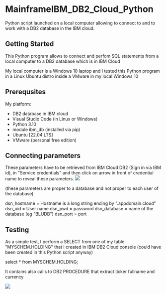 # MainframeIBM_DB2_Cloud_Python
Python script launched on a local computer allowing to connect to and to work with a DB2 database in the IBM cloud. 

## Getting Started

This Python program allows to connect and perfom SQL statements from a local computer to a DB2 database which is in IBM Cloud

My local computer is a Windows 10 laptop and I tested this Python program in a Linux Ubuntu distro inside a VMware in my local Windows 10

## Prerequsites

My platform:
- DB2 database in IBM cloud
- Visual Studio Code (in Linux or Windows)
- Python 3.10
- module ibm_db (installed via pip)
- Ubuntu [22.04 LTS]
- VMware (personal free edition) 

## Connecting parameters

These parameters have to be retrieved from IBM Cloud DB2 (Sign in via IBM id), in "Service credentials" and then click on arrow in front of credential name to reveal these parameters.
![](https://github.com/johnmarcc/MainframeIBM_DB2_Cloud_Python/blob/fc4abd13ca05d1d95c4d10a3fd25a2b2cfbd6d62/IBMCloud%20credentials.png)

(these parameters are proper to a database and not proper to each user of the database)

dsn_hostname = Hostname is a long string ending by ".appdomain.cloud"
dsn_uid = User name
dsn_pwd = password
dsn_database = name of the database (eg "BLUDB") 
dsn_port = port  

## Testing

As a simple test, I perform a SELECT from one of my table "MYSCHEM.HOLDING" that I created in IBM DB2 Cloud console (could have been created in this Python script anyway)

select * from MYSCHEM.HOLDING;

It contains also calls to DB2 PROCEDURE that extract ticker fullname and currency

![](https://github.com/johnmarcc/MainframeIBM_DB2_Cloud_Python/blob/8aa9a09eb88486c229283c92ac4aca6e976e626a/selectQueryResult.png)
